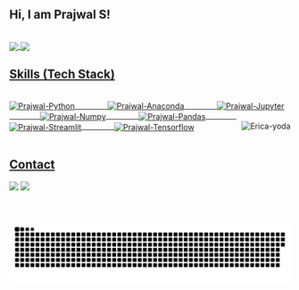 ## Hi, I am Prajwal S! 
</br>

 <div>
  <a href="https://github.com/Prajwals1">
   <img align="center" height="400" src="https://github-readme-stats.vercel.app/api/top-langs/?username=Prajwals1&layout=compact&langs_count=16&theme=dracula"/>
  <img align="center" src="https://github-readme-stats.vercel.app/api?username=Prajwals1&show_icons=true&theme=dracula&include_all_commits=true&count_private=true&hide=issues"/>
</div>
 
 ## Skills (Tech Stack)
<div style="display: inline_block"><br>
  <img height="80" align="center" alt="Prajwal-Python" height="30" width="80" src="https://cdn.jsdelivr.net/gh/devicons/devicon@latest/icons/python/python-original-wordmark.svg">
 &nbsp;&nbsp;&nbsp;&nbsp;&nbsp;&nbsp;&nbsp;&nbsp;&nbsp;&nbsp;&nbsp;&nbsp;&nbsp;
  <img height="80" align="center" alt="Prajwal-Anaconda" height="30" width="80" src="https://cdn.jsdelivr.net/gh/devicons/devicon@latest/icons/anaconda/anaconda-original-wordmark.svg">
 &nbsp;&nbsp;&nbsp;&nbsp;&nbsp;&nbsp;&nbsp;&nbsp;&nbsp;&nbsp;&nbsp;&nbsp;&nbsp;
  <img height="80" align="center" alt="Prajwal-Jupyter" height="30" width="80" src="https://cdn.jsdelivr.net/gh/devicons/devicon@latest/icons/jupyter/jupyter-original-wordmark.svg">
 &nbsp;&nbsp;&nbsp;&nbsp;&nbsp;&nbsp;&nbsp;&nbsp;&nbsp;&nbsp;&nbsp;&nbsp;&nbsp;
  <img height="80" align="center" alt="Prajwal-Numpy" height="30" width="80" src="https://cdn.jsdelivr.net/gh/devicons/devicon@latest/icons/numpy/numpy-original-wordmark.svg">
 &nbsp;&nbsp;&nbsp;&nbsp;&nbsp;&nbsp;&nbsp;&nbsp;&nbsp;&nbsp;&nbsp;&nbsp;&nbsp;
  <img height="80" align="center" alt="Prajwal-Pandas" height="30" width="80" src="https://cdn.jsdelivr.net/gh/devicons/devicon@latest/icons/pandas/pandas-original-wordmark.svg">
 &nbsp;&nbsp;&nbsp;&nbsp;&nbsp;&nbsp;&nbsp;&nbsp;&nbsp;&nbsp;&nbsp;&nbsp;&nbsp;
  <img height="80" align="center" alt="Prajwal-Streamlit" height="30" width="80" src="https://cdn.jsdelivr.net/gh/devicons/devicon@latest/icons/streamlit/streamlit-original-wordmark.svg">
 &nbsp;&nbsp;&nbsp;&nbsp;&nbsp;&nbsp;&nbsp;&nbsp;&nbsp;&nbsp;&nbsp;&nbsp;&nbsp;
  <img height="80" align="center" alt="Prajwal-Tensorflow" height="30" width="80" src="https://cdn.jsdelivr.net/gh/devicons/devicon@latest/icons/tensorflow/tensorflow-original.svg">
  <img align="right" height="180em" alt="Erica-yoda" src="https://media.giphy.com/media/l44Qqz6gO6JiVV3pu/giphy.gif">
</div>
  
</br>

## Contact 
<div> 
  <a href="https://www.linkedin.com/in/Prajwals1" target="_blank"><img src="https://img.shields.io/badge/-LinkedIn-%230077B5?style=for-the-badge&logo=linkedin&logoColor=white" target="_blank"></a> 
  <a href = "mailto: prajwal670@gmail.com"><img src="https://img.shields.io/badge/-Gmail-%23333?style=for-the-badge&logo=gmail&logoColor=white" target="_blank"></a>
 </br>
</br>
 
  ![Snake animation](https://github.com/Prajwals1/Prajwals1/blob/output/github-contribution-grid-snake.svg)
 
</div>
